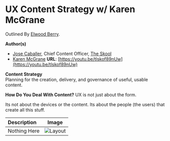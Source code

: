 # UX Content Strategy w/ Karen McGrane
Outlined By [Elwood Berry](http://www.elwoodberry.com).  

**Author(s)**  
  * [Jose Caballer](http://www.josecaballer.co/), Chief Content Officer, [The Skool](https://www.thefutur.com/)  
  * [Karen McGrane](https://karenmcgrane.com/)
**URL**: [https://youtu.be/tlskof89nUw](https://youtu.be/tlskof89nUw)  




**Content Strategy**  
Planning for the creation, delivery, and governance of useful, usable content.

**How Do You Deal With Content?**
UX is not just about the form.

Its not about the devices or the content. Its about the people (the users) that create all this stuff.

| Description        | Image           |
| :------------- |:-------------:|
| Nothing Here | ![Layout](https://i2.wp.com/ioshacker.com/wp-content/uploads/2013/11/joker-wallpaper-iphone-5s-5c.jpg) |
